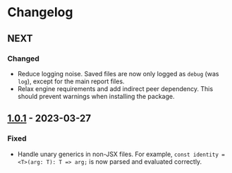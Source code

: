 # Changelog

## NEXT

### Changed

-   Reduce logging noise. Saved files are now only logged as `debug` (was `log`), except for the main report files.
-   Relax engine requirements and add indirect peer dependency. This should prevent warnings when installing the package.

## [1.0.1](https://github.com/ahilke/js-crap-score/releases/tag/1.0.1) - 2023-03-27

### Fixed

-   Handle unary generics in non-JSX files. For example, `const identity = <T>(arg: T): T => arg;` is now parsed and evaluated correctly.
